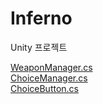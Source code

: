 # Inferno
Unity 프로젝트

[WeaponManager.cs](https://github.com/hourglass/Inferno/blob/main/Assets/Script/Weapon/WeaponManager.cs)  
[ChoiceManager.cs](https://github.com/hourglass/Inferno/blob/main/Assets/Script/System/ChoiceManager.cs)  
[ChoiceButton.cs](https://github.com/hourglass/Inferno/blob/main/Assets/Script/System/ChoiceButton.cs)  
